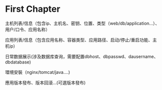 # First Chapter

主机列表/信息（包含ip、主机名、密钥、位置、类型（web/db/application...）、用户/口令、应用名称）

应用列表/信息（包含应用名称、容器类型、应用路径、启动/停止/重启功能、主机ip）

日常数据展示\(涉及数据库查询，需要配置dbhost、dbpasswd、dausername、dbdatabase\)

環境安裝（nginx/tomcat/java....\)

應用版本發布、版本回滾...\(可選版本發布\)

